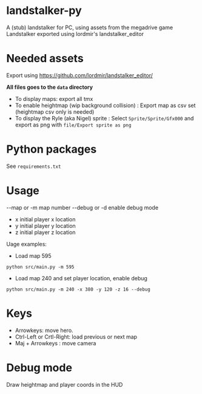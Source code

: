 # landstalker-py

A (stub) landstalker for PC, using assets from the megadrive game Landstalker exported using lordmir's landstalker_editor


# Needed assets

Export using https://github.com/lordmir/landstalker_editor/

**All files goes to the `data` directory**

* To display maps: export all tmx
* To enable heightmap (wip background collision) : Export map as csv set (heightmap csv only is needed)
* To display the Ryle (aka Nigel) sprite : Select `Sprite/Sprite/Gfx000` and export as png with `file/Export sprite as png`

# Python packages

See `requirements.txt`

# Usage

--map or -m map number
--debug or -d enable debug mode
- x initial player x location
- y initial player y location
- z initial player z location


Uage examples:

* Load map 595

```
python src/main.py -m 595
```

* Load map 240 and set player location, enable debug

```
python src/main.py -m 240 -x 380 -y 120 -z 16 --debug
```

# Keys

* Arrowkeys: move hero.
* Ctrl-Left or Crtl-Right: load previous or next map
* Maj + Arrowkeys : move camera


# Debug mode

Draw heightmap and player coords in the HUD
